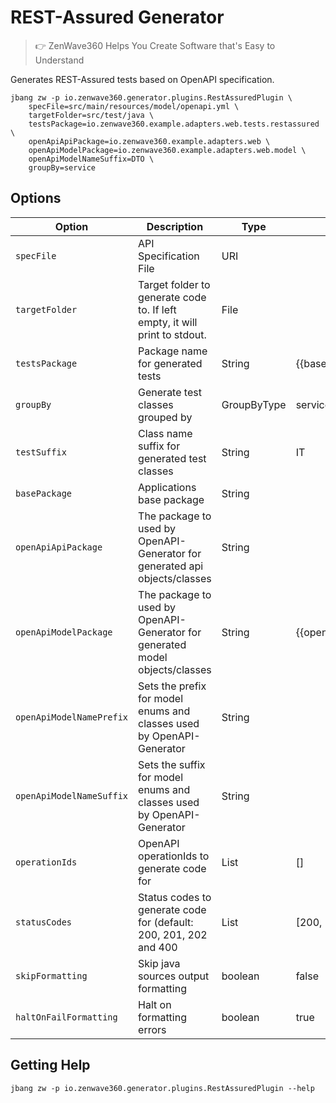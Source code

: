 # REST-Assured Generator
> 👉 ZenWave360 Helps You Create Software that's Easy to Understand

Generates REST-Assured tests based on OpenAPI specification.

```shell
jbang zw -p io.zenwave360.generator.plugins.RestAssuredPlugin \
    specFile=src/main/resources/model/openapi.yml \
    targetFolder=src/test/java \
    testsPackage=io.zenwave360.example.adapters.web.tests.restassured \
    openApiApiPackage=io.zenwave360.example.adapters.web \
    openApiModelPackage=io.zenwave360.example.adapters.web.model \
    openApiModelNameSuffix=DTO \
    groupBy=service
```

## Options

| **Option**               | **Description**                                                              | **Type**    | **Default**                        | **Values**                  |
|--------------------------|------------------------------------------------------------------------------|-------------|------------------------------------|-----------------------------|
| `specFile`               | API Specification File                                                       | URI         |                                    |                             |
| `targetFolder`           | Target folder to generate code to. If left empty, it will print to stdout.   | File        |                                    |                             |
| `testsPackage`           | Package name for generated tests                                             | String      | {{basePackage}}.adapters.web.tests |                             |
| `groupBy`                | Generate test classes grouped by                                             | GroupByType | service                            | service, operation, partial |
| `testSuffix`             | Class name suffix for generated test classes                                 | String      | IT                                 |                             |
| `basePackage`            | Applications base package                                                    | String      |                                    |                             |
| `openApiApiPackage`      | The package to used by OpenAPI-Generator for generated api objects/classes   | String      |                                    |                             |
| `openApiModelPackage`    | The package to used by OpenAPI-Generator for generated model objects/classes | String      | {{openApiApiPackage}}              |                             |
| `openApiModelNamePrefix` | Sets the prefix for model enums and classes used by OpenAPI-Generator        | String      |                                    |                             |
| `openApiModelNameSuffix` | Sets the suffix for model enums and classes used by OpenAPI-Generator        | String      |                                    |                             |
| `operationIds`           | OpenAPI operationIds to generate code for                                    | List        | []                                 |                             |
| `statusCodes`            | Status codes to generate code for (default: 200, 201, 202 and 400            | List        | [200, 201, 202, 400]               |                             |
| `skipFormatting`         | Skip java sources output formatting                                          | boolean     | false                              |                             |
| `haltOnFailFormatting`   | Halt on formatting errors                                                    | boolean     | true                               |                             |



## Getting Help

```shell
jbang zw -p io.zenwave360.generator.plugins.RestAssuredPlugin --help
```
